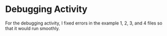 # Debugging Activity
For the debugging activity, I fixed errors in the example 1, 2, 3, and 4 files so that it would run smoothly.